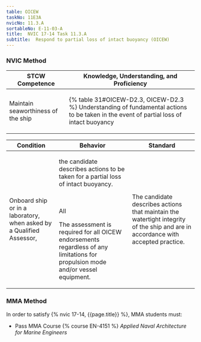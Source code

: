 ```yaml
---
table: OICEW
taskNo: 11E3A
nvicNo: 11.3.A 
sortableNo: E-11-03-A
title:  NVIC 17-14 Task 11.3.A 
subtitle:  Respond to partial loss of intact buoyancy (OICEW)
---
```






### NVIC Method

<a style="display:none;" onclick="togglevisibility('nvic_methods')" >Show NVIC method.</a>

<div id='nvic_methods' class='show'>

<table>
<thead>
<tr>
<th class='forty'> STCW Competence </th>
<th class='sixty'> Knowledge, Understanding, and Proficiency </th>
</tr>
</thead>

<tbody>
<tr><td markdown='1'>

Maintain seaworthiness of the ship

</td><td markdown='1'>

{% table 31#OICEW-D2.3, OICEW-D2.3 %} Understanding of fundamental actions to be taken in the event of partial loss of intact buoyancy

</td></tr>


</tbody>
</table>


<table>
<thead>
<tr><th class='twenty'>  Condition </th><th class='twenty'> Behavior </th><th  class='sixty'>Standard </th></tr>
</thead>
<tbody >



<tr><td markdown='1'>

Onboard ship or in a laboratory, when asked by a Qualified Assessor,

</td><td markdown='1'>

the candidate describes actions to be taken for a partial loss of intact buoyancy.

<br>

<div class="tooltip" markdown='1'>

All

The assessment is required for all OICEW endorsements regardless of any limitations for propulsion mode and/or vessel equipment.

</div>


</td><td markdown='1'>

The candidate describes actions that maintain the watertight integrity of the ship and are in accordance with accepted practice.

</td></tr>
</tbody>
</table>
</div>


### MMA Method

In order to satisfy  {% nvic 17-14, {{page.title}}  %}, MMA students must:

* Pass MMA Course {% course EN-4151 %}  *Applied Naval Architecture for Marine Engineers*